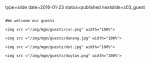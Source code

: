 type=slide
date=2016-01-23
status=published
nextslide=z03_guest
~~~~~~

#We welcome our guests

<img src ="/img/mgm/guests/cvr.png" width="100%">

<img src ="/img/mgm/guests/danang.jpg" width="100%">

<img src ="/img/mgm/guests/dut.jpg" width="100%">

<img src ="/img/mgm/guests/duytan.png" width="100%">

